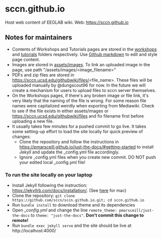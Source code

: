 # sccn.github.io
Host web content of EEGLAB wiki.
Web: https://sccn.github.io

## Notes for maintainers
* Contents of Workshops and Tutorials pages are stored in the [workshops](https://github.com/sccn/sccn.github.io/tree/master/workshops) and [tutorials](https://github.com/sccn/sccn.github.io/tree/master/tutorials) folders respectively. Use [Github markdown](https://guides.github.com/features/mastering-markdown) to edit and style page content.
* Images are stored in [assets/images](https://github.com/sccn/sccn.github.io/tree/master/assets/images). To link an uploaded image in the page, use path "/assets/images/<image_filename>"
* PDFs and zip files are stored in https://sccn.ucsd.edu/githubwiki/files/<file_name>. These files will be uploaded manually by @dungscout96 for now. In the future we will create a mechanism for users to upload files to sccn server themselves.
* On the Workshops pages, if there's any broken image or file link, it's very likely that the naming of the file is wrong. For some reason file names were capitalized weirdly when exporting from Mediawiki. Check to see if the file exists in either assets/images or https://sccn.ucsd.edu/githubwiki/files and fix filename first before uploading a new file.
* It usually takes few minutes for a pushed commit to go live. It takes some setting-up effort to load the site locally for quick preview of changes:
  * Clone the repository and follow the instructions in https://pmarsceill.github.io/just-the-docs/#getting-started to install Jekyll and update the _config.yml file accordingly. 
  * Ignore _config.yml files when you create new commit. DO NOT push your edited local _config.yml file!

### To run the site locally on your laptop
* Install Jekyll following the instruction: https://jekyllrb.com/docs/installation/. (See [here](https://jekyllrb.com/docs/installation/macos/) for mac)
* Clone the repository: ``git clone https://github.com/sccn/sccn.github.io.git; cd sccn.github.io``
* Run ``bundle install`` to download theme and its dependencies
* Open *_config.yml* and change the line ``remote_theme: pmarsceill/just-the-docs`` to ``theme: "just-the-docs"``. **Don't commit this change to remote!**
* Run ``bundle exec jekyll serve`` and the site should be live at http://localhost:4000/
